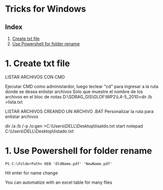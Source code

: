 # Tricks for Windows
## Index
1. [Create txt file](#id1)
2. [Use Powershell for folder rename](#id2)

# 1. Create txt file <a named="id1"></a>
LISTAR ARCHIVOS CON CMD

Ejecutar CMD como administardor, luego teclear "cd" para ingresar a la ruta donde se desea enlistar archivos
Solo que muestre el nombre de los archivos en el bloc de notas
D:\SDRAG_GIS\GLOF\WP2\L4-5_2010>dir /b >lista.txt


LISTAR ARCHIVOS CREANDO UN ARCHIVO .BAT
Personalizar la ruta para enlistar archivos

dir /a /b /-p /o:gen >C:\Users\DELL\Desktop\lisatdo.txt
start notepad C:\Users\DELL\Desktop\listado.txt

# 1. Use Powershell for folder rename <a named="id2"></a>
```dos
PS C:\FolderPath> REN 'OldName.pdf' 'NewName.pdf'
```
Hit enter for name change

You can automatize with an excel table for many files
